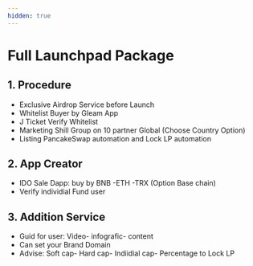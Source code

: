 ```yaml
---
hidden: true
---
```


# Full Launchpad Package



## **1. Procedure**

* Exclusive Airdrop Service before Launch
* Whitelist Buyer by Gleam App
* J Ticket Verify Whitelist
* Marketing Shill Group on 10 partner Global (Choose Country Option)
* Listing PancakeSwap automation and Lock LP automation

## 2. App Creator

* IDO Sale Dapp: buy by BNB -ETH -TRX (Option Base chain)
* Verify individial Fund user

## 3. Addition Service

* Guid for user: Video- infografic- content
* Can set your Brand Domain
* Advise: Soft cap- Hard cap- Indiidial cap- Percentage to Lock LP
